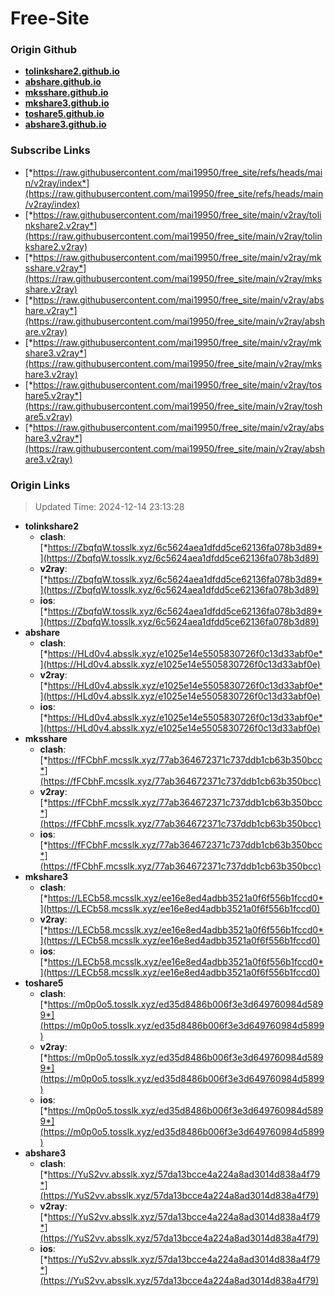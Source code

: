 # Free-Site

### Origin Github

- [**tolinkshare2.github.io**](https://github.com/tolinkshare2/tolinkshare2.github.io)
- [**abshare.github.io**](https://github.com/abshare/abshare.github.io)
- [**mksshare.github.io**](https://github.com/mksshare/mksshare.github.io)
- [**mkshare3.github.io**](https://github.com/mkshare3/mkshare3.github.io)
- [**toshare5.github.io**](https://github.com/toshare5/toshare5.github.io)
- [**abshare3.github.io**](https://github.com/abshare3/abshare3.github.io)

### Subscribe Links

- [*https://raw.githubusercontent.com/mai19950/free_site/refs/heads/main/v2ray/index*](https://raw.githubusercontent.com/mai19950/free_site/refs/heads/main/v2ray/index)
- [*https://raw.githubusercontent.com/mai19950/free_site/main/v2ray/tolinkshare2.v2ray*](https://raw.githubusercontent.com/mai19950/free_site/main/v2ray/tolinkshare2.v2ray)
- [*https://raw.githubusercontent.com/mai19950/free_site/main/v2ray/mksshare.v2ray*](https://raw.githubusercontent.com/mai19950/free_site/main/v2ray/mksshare.v2ray)
- [*https://raw.githubusercontent.com/mai19950/free_site/main/v2ray/abshare.v2ray*](https://raw.githubusercontent.com/mai19950/free_site/main/v2ray/abshare.v2ray)
- [*https://raw.githubusercontent.com/mai19950/free_site/main/v2ray/mkshare3.v2ray*](https://raw.githubusercontent.com/mai19950/free_site/main/v2ray/mkshare3.v2ray)
- [*https://raw.githubusercontent.com/mai19950/free_site/main/v2ray/toshare5.v2ray*](https://raw.githubusercontent.com/mai19950/free_site/main/v2ray/toshare5.v2ray)
- [*https://raw.githubusercontent.com/mai19950/free_site/main/v2ray/abshare3.v2ray*](https://raw.githubusercontent.com/mai19950/free_site/main/v2ray/abshare3.v2ray)

### Origin Links

> Updated Time: 2024-12-14 23:13:28

- **tolinkshare2**
  - **clash**: [*https://ZbqfqW.tosslk.xyz/6c5624aea1dfdd5ce62136fa078b3d89*](https://ZbqfqW.tosslk.xyz/6c5624aea1dfdd5ce62136fa078b3d89)
  - **v2ray**: [*https://ZbqfqW.tosslk.xyz/6c5624aea1dfdd5ce62136fa078b3d89*](https://ZbqfqW.tosslk.xyz/6c5624aea1dfdd5ce62136fa078b3d89)
  - **ios**: [*https://ZbqfqW.tosslk.xyz/6c5624aea1dfdd5ce62136fa078b3d89*](https://ZbqfqW.tosslk.xyz/6c5624aea1dfdd5ce62136fa078b3d89)
- **abshare**
  - **clash**: [*https://HLd0v4.absslk.xyz/e1025e14e5505830726f0c13d33abf0e*](https://HLd0v4.absslk.xyz/e1025e14e5505830726f0c13d33abf0e)
  - **v2ray**: [*https://HLd0v4.absslk.xyz/e1025e14e5505830726f0c13d33abf0e*](https://HLd0v4.absslk.xyz/e1025e14e5505830726f0c13d33abf0e)
  - **ios**: [*https://HLd0v4.absslk.xyz/e1025e14e5505830726f0c13d33abf0e*](https://HLd0v4.absslk.xyz/e1025e14e5505830726f0c13d33abf0e)
- **mksshare**
  - **clash**: [*https://fFCbhF.mcsslk.xyz/77ab364672371c737ddb1cb63b350bcc*](https://fFCbhF.mcsslk.xyz/77ab364672371c737ddb1cb63b350bcc)
  - **v2ray**: [*https://fFCbhF.mcsslk.xyz/77ab364672371c737ddb1cb63b350bcc*](https://fFCbhF.mcsslk.xyz/77ab364672371c737ddb1cb63b350bcc)
  - **ios**: [*https://fFCbhF.mcsslk.xyz/77ab364672371c737ddb1cb63b350bcc*](https://fFCbhF.mcsslk.xyz/77ab364672371c737ddb1cb63b350bcc)
- **mkshare3**
  - **clash**: [*https://LECb58.mcsslk.xyz/ee16e8ed4adbb3521a0f6f556b1fccd0*](https://LECb58.mcsslk.xyz/ee16e8ed4adbb3521a0f6f556b1fccd0)
  - **v2ray**: [*https://LECb58.mcsslk.xyz/ee16e8ed4adbb3521a0f6f556b1fccd0*](https://LECb58.mcsslk.xyz/ee16e8ed4adbb3521a0f6f556b1fccd0)
  - **ios**: [*https://LECb58.mcsslk.xyz/ee16e8ed4adbb3521a0f6f556b1fccd0*](https://LECb58.mcsslk.xyz/ee16e8ed4adbb3521a0f6f556b1fccd0)
- **toshare5**
  - **clash**: [*https://m0p0o5.tosslk.xyz/ed35d8486b006f3e3d649760984d5899*](https://m0p0o5.tosslk.xyz/ed35d8486b006f3e3d649760984d5899)
  - **v2ray**: [*https://m0p0o5.tosslk.xyz/ed35d8486b006f3e3d649760984d5899*](https://m0p0o5.tosslk.xyz/ed35d8486b006f3e3d649760984d5899)
  - **ios**: [*https://m0p0o5.tosslk.xyz/ed35d8486b006f3e3d649760984d5899*](https://m0p0o5.tosslk.xyz/ed35d8486b006f3e3d649760984d5899)
- **abshare3**
  - **clash**: [*https://YuS2vv.absslk.xyz/57da13bcce4a224a8ad3014d838a4f79*](https://YuS2vv.absslk.xyz/57da13bcce4a224a8ad3014d838a4f79)
  - **v2ray**: [*https://YuS2vv.absslk.xyz/57da13bcce4a224a8ad3014d838a4f79*](https://YuS2vv.absslk.xyz/57da13bcce4a224a8ad3014d838a4f79)
  - **ios**: [*https://YuS2vv.absslk.xyz/57da13bcce4a224a8ad3014d838a4f79*](https://YuS2vv.absslk.xyz/57da13bcce4a224a8ad3014d838a4f79)
